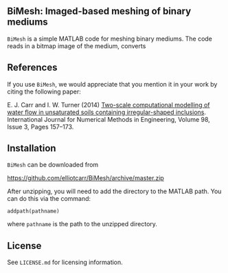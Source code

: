 ## BiMesh: Imaged-based meshing of binary mediums

``BiMesh`` is a simple MATLAB code for meshing binary mediums. The code reads in a bitmap image of the medium, converts
## References

If you use ``BiMesh``, we would appreciate that you mention it in your work by citing the following paper:

E. J. Carr and I. W. Turner (2014) [Two-scale computational modelling of water 
flow in unsaturated soils containing irregular-shaped inclusions](http://onlinelibrary.wiley.com/doi/10.1002/nme.4625/abstract).
International Journal for Numerical Methods in Engineering, Volume 98, Issue 3, Pages 157–173.

## Installation

`BiMesh` can be downloaded from

https://github.com/elliotcarr/BiMesh/archive/master.zip

After unzipping, you will need to add the directory to the MATLAB path. You can do
this via the command:
```
addpath(pathname)
```
where `pathname` is the path to the unzipped directory.

## License

See `LICENSE.md` for licensing information.
